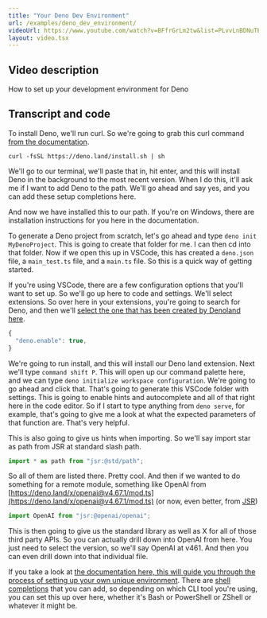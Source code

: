 ```yaml
---
title: "Your Deno Dev Environment"
url: /examples/deno_dev_environment/
videoUrl: https://www.youtube.com/watch?v=BFfrGrLm2tw&list=PLvvLnBDNuTEov9EBIp3MMfHlBxaKGRWTe&index=3
layout: video.tsx
---
```


## Video description

How to set up your development environment for Deno

## Transcript and code

To install Deno, we'll run curl. So we're going to grab this curl command
[from the documentation](https://docs.deno.com/runtime/getting_started/installation/).

```shell
curl -fsSL https://deno.land/install.sh | sh
```

We'll go to our terminal, we'll paste that in, hit enter, and this will install
Deno in the background to the most recent version. When I do this, it'll ask me
if I want to add Deno to the path. We'll go ahead and say yes, and you can add
these setup completions here.

And now we have installed this to our path. If you're on Windows, there are
installation instructions for you here in the documentation.

To generate a Deno project from scratch, let's go ahead and type
`deno init MyDenoProject`. This is going to create that folder for me. I can
then cd into that folder. Now if we open this up in VSCode, this has created a
`deno.json` file, a `main_test.ts` file, and a `main.ts` file. So this is a
quick way of getting started.

If you're using VSCode, there are a few configuration options that you'll want
to set up. So we'll go up here to code and settings. We'll select extensions. So
over here in your extensions, you're going to search for Deno, and then we'll
[select the one that has been created by Denoland here](https://marketplace.visualstudio.com/items?itemName=denoland.vscode-deno).

```javascript
{
  "deno.enable": true,
}
```

We're going to run install, and this will install our Deno land extension. Next
we'll type `command shift P`. This will open up our command palette here, and we
can type `deno initialize workspace configuration`. We're going to go ahead and
click that. That's going to generate this VSCode folder with settings. This is
going to enable hints and autocomplete and all of that right here in the code
editor. So if I start to type anything from `deno serve`, for example, that's
going to give me a look at what the expected parameters of that function are.
That's very helpful.

This is also going to give us hints when importing. So we'll say import star as
path from JSR at standard slash path.

```javascript
import * as path from "jsr:@std/path";
```

So all of them are listed there. Pretty cool. And then if we wanted to do
something for a remote module, something like OpenAI from
[https://deno.land/x/openai@v4.67.1/mod.ts](https://deno.land/x/openai@v4.67.1/mod.ts)
(or now, even better, from [JSR](https://jsr.io/@openai/openai))

```javascript
import OpenAI from "jsr:@openai/openai";
```

This is then going to give us the standard library as well as X for all of those
third party APIs. So you can actually drill down into OpenAI from here. You just
need to select the version, so we'll say OpenAI at v461. And then you can even
drill down into that individual file.

If you take a look at
[the documentation
here, this will guide you through the process of setting up your own unique
environment](/runtime/getting_started/setup_your_environment/). There are
[shell completions](/runtime/getting_started/setup_your_environment/#shell-completions)
that you can add, so depending on which CLI tool you're using, you can set this
up over here, whether it's Bash or PowerShell or ZShell or whatever it might be.
